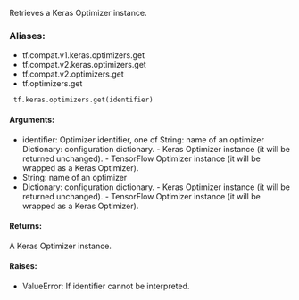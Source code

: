 Retrieves a Keras Optimizer instance.
### Aliases:
- tf.compat.v1.keras.optimizers.get
- tf.compat.v2.keras.optimizers.get
- tf.compat.v2.optimizers.get
- tf.optimizers.get

```
 tf.keras.optimizers.get(identifier)
```
#### Arguments:
- identifier: Optimizer identifier, one of
String: name of an optimizer
Dictionary: configuration dictionary. - Keras Optimizer instance (it will be returned unchanged). - TensorFlow Optimizer instance (it will be wrapped as a Keras Optimizer).
- String: name of an optimizer
- Dictionary: configuration dictionary. - Keras Optimizer instance (it will be returned unchanged). - TensorFlow Optimizer instance (it will be wrapped as a Keras Optimizer).
#### Returns:
A Keras Optimizer instance.
#### Raises:
- ValueError: If identifier cannot be interpreted.
